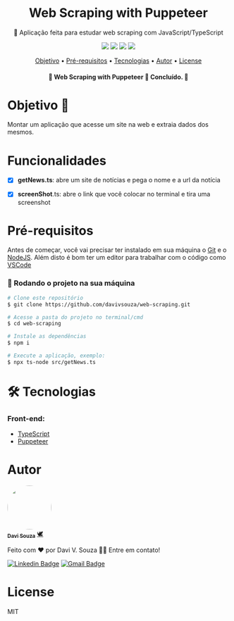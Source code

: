 
<h1 align="center">Web Scraping with Puppeteer</h1>
<p align="center">🚀 Aplicação feita para estudar web scraping com JavaScript/TypeScript </p>

<div align="center">
  <img  src="https://img.shields.io/github/issues/davivsouza/web-scraping"/>
  <img  src="https://img.shields.io/github/forks/davivsouza/web-scraping"/>
  <img  src="https://img.shields.io/github/stars/davivsouza/web-scraping"/>
  <img  src="https://img.shields.io/github/license/davivsouza/web-scraping"/>

</div>

<p align="center">
 <a href="#objetivo">Objetivo</a> •
 <a href="#pre-req">Pré-requisitos</a> • 
 <a href="#tecnologias">Tecnologias</a> • 
 <a href="#autor">Autor</a> • 
 <a href="#license">License</a>
</p>
<h4 align="center"> 
	🚧  Web Scraping with Puppeteer 📝 Concluído.  🚧
</h4>


<h1 id="objetivo">Objetivo 🎯</h1>
Montar um aplicação que acesse um site na web e extraia dados dos mesmos.

<h1 id="funcionalidades">Funcionalidades</h1>

- [x] **getNews.ts**: abre um site de notícias e pega o nome e a url da notícia
- [x] **screenShot**.ts: abre o link que você colocar no terminal e tira uma screenshot
    


<h1 id="pre-req">Pré-requisitos</h1>

Antes de começar, você vai precisar ter instalado em sua máquina o
[Git](https://git-scm.com) e o [NodeJS](https://nodejs.org/en/). Além disto é bom ter um editor para trabalhar com o código como [VSCode](https://code.visualstudio.com/)



### 🎲 Rodando o projeto na sua máquina

```bash
# Clone este repositório
$ git clone https://github.com/davivsouza/web-scraping.git

# Acesse a pasta do projeto no terminal/cmd
$ cd web-scraping

# Instale as dependências
$ npm i 

# Execute a aplicação, exemplo:
$ npx ts-node src/getNews.ts

```



<h1 id="tecnologias">🛠 Tecnologias</h1>

### Front-end:
- [TypeScript](https://www.typescriptlang.org/)
- [Puppeteer](https://github.com/puppeteer/puppeteer)


<h1 id="autor">Autor</h1>

<a href="https://github.com/davivsouza/">
 <img style="border-radius: 50%;" src="https://media-exp1.licdn.com/dms/image/C4E03AQGLZpA0YGZtCg/profile-displayphoto-shrink_200_200/0/1649967368945?e=1655942400&v=beta&t=aleGZbV_ZmechChGAZW0g4iiaZsuuP0Dkd03mtoggfo" width="100px;" alt=""/>
 <br />
 <sub><b>Davi Souza</b></sub></a> <a href="https://github.com/davivsouza/" title="Davi V. Souza">🕊</a>


Feito com ❤️ por Davi V. Souza 👋🏽 Entre em contato!

[![Linkedin Badge](https://img.shields.io/badge/-Davi-blue?style=flat-square&logo=Linkedin&logoColor=white&link=https://www.linkedin.com/in/davi-vasconcelos-souza-236170234/)](https://www.linkedin.com/in/davi-vasconcelos-souza-236170234/) 
[![Gmail Badge](https://img.shields.io/badge/-davivasconcelossouza21@gmail.com-c14438?style=flat-square&logo=Gmail&logoColor=white&link=mailto:davivasconcelossouza21@gmail.com)](mailto:davivasconcelossouza21@gmail.com)


<h1 id="license">License</h1>
<p>MIT</p>